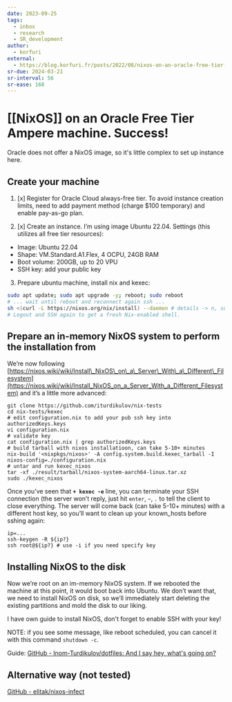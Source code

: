 ```yaml
---
date: 2023-09-25
tags:
  - inbox
  - research
  - SR_development
author:
  - korfuri
external:
  - https://blog.korfuri.fr/posts/2022/08/nixos-on-an-oracle-free-tier-ampere-machine/
sr-due: 2024-03-21
sr-interval: 56
sr-ease: 168
---
```


# [[NixOS]] on an Oracle Free Tier Ampere machine. Success!

Oracle does not offer a NixOS image, so it's little complex to set up instance
here.

## Create your machine

1. [x] Register for Oracle Cloud always-free tier. To avoid instance creation
   limits, need to add payment method (charge $100 temporary) and enable pay-as-go plan.

2. [x] Create an instance. I’m using image Ubuntu 22.04. Settings (this utilizes
   all free tier resources):
  - Image: Ubuntu 22.04
  - Shape: VM.Standard.A1.Flex, 4 OCPU, 24GB RAM
  - Boot volume: 200GB, up to 20 VPU
  - SSH key: add your public key

3. Prepare ubuntu machine, install nix and kexec:
```bash
sudo apt update; sudo apt upgrade -y; reboot; sudo reboot
# ... wait until reboot and reconnect again ssh ...
sh <(curl -L https://nixos.org/nix/install) --daemon # details -> n, sudo -> y
# Logout and SSH again to get a fresh Nix-enabled shell.
```

## Prepare an in-memory NixOS system to perform the installation from

We’re now following [https://nixos.wiki/wiki/Install\_NixOS\_on\_a\_Server\_With\_a\_Different\_Filesystem](https://nixos.wiki/wiki/Install_NixOS_on_a_Server_With_a_Different_Filesystem) and it’s a little more advanced:

    git clone https://github.com/iturdikulov/nix-tests
    cd nix-tests/kexec
    # edit configuration.nix to add your pub ssh key into authorizedKeys.keys
    vi configuration.nix
    # validate key
    cat configuration.nix | grep authorizedKeys.keys
    # build tarball with nixos installatioon, can take 5-10+ minutes
    nix-build '<nixpkgs/nixos>' -A config.system.build.kexec_tarball -I nixos-config=./configuration.nix
    # untar and run kexec_nixos
    tar -xf ./result/tarball/nixos-system-aarch64-linux.tar.xz
    sudo ./kexec_nixos

Once you’ve seen that **`+ kexec -e`** line, you can terminate your SSH
connection (the server won’t reply, just hit `enter`, `~`, `.` to tell the
client to close everything. The server will come back (can take 5-10+ minutes)
with a different host key, so you’ll want to clean up your known_hosts before
sshing again:

    ip=...
    ssh-keygen -R ${ip?}
    ssh root@${ip?} # use -i if you need specify key

## Installing NixOS to the disk

Now we’re root on an im-memory NixOS system. If we rebooted the machine at this
point, it would boot back into Ubuntu. We don’t want that, we need to install
NixOS on disk, so we’ll immediately start deleting the existing partitions and
mold the disk to our liking.

I have own guide to install NixOS, don't forget to enable SSH with your key!

NOTE: if you see some message, like reboot scheduled, you can cancel it with
this command `shutdown -c`.

Guide: [GitHub - Inom-Turdikulov/dotfiles: And I say hey, what's going on?](https://github.com/iturdikulov/dotfiles)

## Alternative way (not tested)

[GitHub - elitak/nixos-infect](https://github.com/elitak/nixos-infect)

